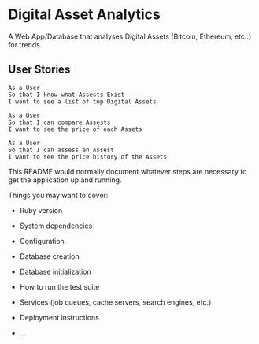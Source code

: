# Digital Asset Analytics

A Web App/Database that analyses Digital Assets (Bitcoin, Ethereum, etc..) for trends. 

## User Stories
```
As a User 
So that I know what Assests Exist
I want to see a list of top Digital Assets

As a User 
So that I can compare Assests
I want to see the price of each Assets

As a User 
So that I can assess an Assest
I want to see the price history of the Assets
```


This README would normally document whatever steps are necessary to get the
application up and running.

Things you may want to cover:

* Ruby version

* System dependencies

* Configuration

* Database creation

* Database initialization

* How to run the test suite

* Services (job queues, cache servers, search engines, etc.)

* Deployment instructions

* ...
